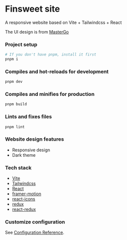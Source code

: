 # Finsweet site

A responsive website based on Vite + Tailwindcss + React

The UI design is from [MasterGo](https://mastergo.com/)

### Project setup

```bash
# If you don't have pnpm, install it first
pnpm i
```

### Compiles and hot-reloads for development

```bash
pnpm dev
```

### Compiles and minifies for production

```bash
pnpm build
```

### Lints and fixes files

```bash
pnpm lint
```

### Website design features

- Responsive design
- Dark theme

### Tech stack

- [Vite](https://vitejs.dev/)
- [Tailwindcss](https://tailwindcss.com/)
- [React](https://reactjs.org/)
- [framer-motion](https://motion.framer.wiki/)
- [react-icons](https://react-icons.github.io/react-icons/)
- [redux](https://redux.js.org/)
- [react-redux](https://react-redux.js.org/)

### Customize configuration

See [Configuration Reference](https://vitejs.dev/config/).
